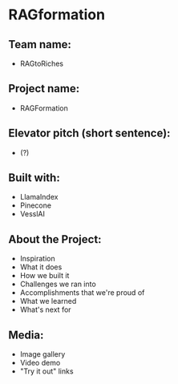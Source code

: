 # RAGformation

## Team name:
- RAGtoRiches

## Project name:
- RAGFormation

## Elevator pitch (short sentence):
- (?)

## Built with:
- LlamaIndex
- Pinecone
- VesslAI

## About the Project:
- Inspiration
- What it does
- How we built it
- Challenges we ran into
- Accomplishments that we're proud of
- What we learned
- What's next for <Winning Project>

## Media:
- Image gallery
- Video demo
- "Try it out" links
